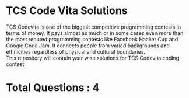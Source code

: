 # TCS Code Vita Solutions
TCS Codevita is one of the biggest competitive programming contests in terms of money. It pays almost as much or in some cases even more than the most reputed programming contests like Facebook Hacker Cup and Google Code Jam. It connects people from varied backgrounds and ethnicities regardless of physical and cultural boundaries.  
This repository will contain year wise solutions for TCS Codevita coding contest.
# Total Questions : 4
